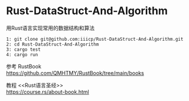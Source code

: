 # Rust-DataStruct-And-Algorithm
用Rust语言实现常用的数据结构和算法
```
1: git clone git@github.com:iiicp/Rust-DataStruct-And-Algorithm.git  
2: cd Rust-DataStruct-And-Algorithm  
3: cargo test  
4: cargo run  
```
参考 RustBook   
https://github.com/QMHTMY/RustBook/tree/main/books 

教程 <<Rust语言圣经>>   
https://course.rs/about-book.html

